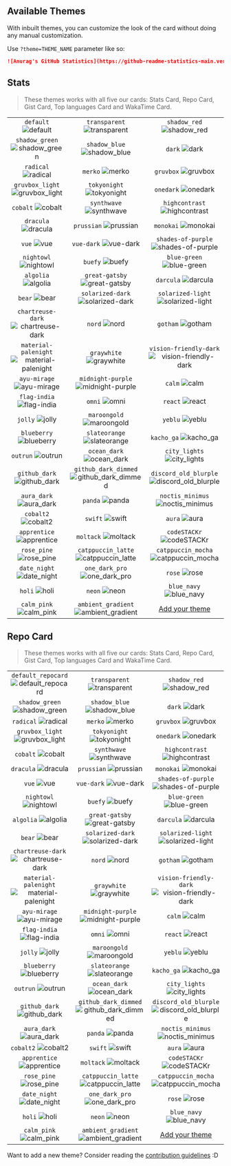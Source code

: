 ## Available Themes

<!-- DO NOT EDIT THIS FILE DIRECTLY -->

With inbuilt themes, you can customize the look of the card without doing any manual customization.

Use `?theme=THEME_NAME` parameter like so:

```md
![Anurag's GitHub Statistics](https://github-readme-statistics-main.vercel.app/api?username=theck13&theme=dark&show_icons=true)
```

## Stats

> These themes works with all five our cards: Stats Card, Repo Card, Gist Card, Top languages Card and WakaTime Card.

| | | |
| :--: | :--: | :--: |
| `default` ![default][default] | `transparent` ![transparent][transparent] | `shadow_red` ![shadow_red][shadow_red] |
| `shadow_green` ![shadow_green][shadow_green] | `shadow_blue` ![shadow_blue][shadow_blue] | `dark` ![dark][dark] |
| `radical` ![radical][radical] | `merko` ![merko][merko] | `gruvbox` ![gruvbox][gruvbox] |
| `gruvbox_light` ![gruvbox_light][gruvbox_light] | `tokyonight` ![tokyonight][tokyonight] | `onedark` ![onedark][onedark] |
| `cobalt` ![cobalt][cobalt] | `synthwave` ![synthwave][synthwave] | `highcontrast` ![highcontrast][highcontrast] |
| `dracula` ![dracula][dracula] | `prussian` ![prussian][prussian] | `monokai` ![monokai][monokai] |
| `vue` ![vue][vue] | `vue-dark` ![vue-dark][vue-dark] | `shades-of-purple` ![shades-of-purple][shades-of-purple] |
| `nightowl` ![nightowl][nightowl] | `buefy` ![buefy][buefy] | `blue-green` ![blue-green][blue-green] |
| `algolia` ![algolia][algolia] | `great-gatsby` ![great-gatsby][great-gatsby] | `darcula` ![darcula][darcula] |
| `bear` ![bear][bear] | `solarized-dark` ![solarized-dark][solarized-dark] | `solarized-light` ![solarized-light][solarized-light] |
| `chartreuse-dark` ![chartreuse-dark][chartreuse-dark] | `nord` ![nord][nord] | `gotham` ![gotham][gotham] |
| `material-palenight` ![material-palenight][material-palenight] | `graywhite` ![graywhite][graywhite] | `vision-friendly-dark` ![vision-friendly-dark][vision-friendly-dark] |
| `ayu-mirage` ![ayu-mirage][ayu-mirage] | `midnight-purple` ![midnight-purple][midnight-purple] | `calm` ![calm][calm] |
| `flag-india` ![flag-india][flag-india] | `omni` ![omni][omni] | `react` ![react][react] |
| `jolly` ![jolly][jolly] | `maroongold` ![maroongold][maroongold] | `yeblu` ![yeblu][yeblu] |
| `blueberry` ![blueberry][blueberry] | `slateorange` ![slateorange][slateorange] | `kacho_ga` ![kacho_ga][kacho_ga] |
| `outrun` ![outrun][outrun] | `ocean_dark` ![ocean_dark][ocean_dark] | `city_lights` ![city_lights][city_lights] |
| `github_dark` ![github_dark][github_dark] | `github_dark_dimmed` ![github_dark_dimmed][github_dark_dimmed] | `discord_old_blurple` ![discord_old_blurple][discord_old_blurple] |
| `aura_dark` ![aura_dark][aura_dark] | `panda` ![panda][panda] | `noctis_minimus` ![noctis_minimus][noctis_minimus] |
| `cobalt2` ![cobalt2][cobalt2] | `swift` ![swift][swift] | `aura` ![aura][aura] |
| `apprentice` ![apprentice][apprentice] | `moltack` ![moltack][moltack] | `codeSTACKr` ![codeSTACKr][codeSTACKr] |
| `rose_pine` ![rose_pine][rose_pine] | `catppuccin_latte` ![catppuccin_latte][catppuccin_latte] | `catppuccin_mocha` ![catppuccin_mocha][catppuccin_mocha] |
| `date_night` ![date_night][date_night] | `one_dark_pro` ![one_dark_pro][one_dark_pro] | `rose` ![rose][rose] |
| `holi` ![holi][holi] | `neon` ![neon][neon] | `blue_navy` ![blue_navy][blue_navy] |
| `calm_pink` ![calm_pink][calm_pink] | `ambient_gradient` ![ambient_gradient][ambient_gradient] | [Add your theme][add-theme] |

## Repo Card

> These themes works with all five our cards: Stats Card, Repo Card, Gist Card, Top languages Card and WakaTime Card.

| | | |
| :--: | :--: | :--: |
| `default_repocard` ![default_repocard][default_repocard_repo] | `transparent` ![transparent][transparent_repo] | `shadow_red` ![shadow_red][shadow_red_repo] |
| `shadow_green` ![shadow_green][shadow_green_repo] | `shadow_blue` ![shadow_blue][shadow_blue_repo] | `dark` ![dark][dark_repo] |
| `radical` ![radical][radical_repo] | `merko` ![merko][merko_repo] | `gruvbox` ![gruvbox][gruvbox_repo] |
| `gruvbox_light` ![gruvbox_light][gruvbox_light_repo] | `tokyonight` ![tokyonight][tokyonight_repo] | `onedark` ![onedark][onedark_repo] |
| `cobalt` ![cobalt][cobalt_repo] | `synthwave` ![synthwave][synthwave_repo] | `highcontrast` ![highcontrast][highcontrast_repo] |
| `dracula` ![dracula][dracula_repo] | `prussian` ![prussian][prussian_repo] | `monokai` ![monokai][monokai_repo] |
| `vue` ![vue][vue_repo] | `vue-dark` ![vue-dark][vue-dark_repo] | `shades-of-purple` ![shades-of-purple][shades-of-purple_repo] |
| `nightowl` ![nightowl][nightowl_repo] | `buefy` ![buefy][buefy_repo] | `blue-green` ![blue-green][blue-green_repo] |
| `algolia` ![algolia][algolia_repo] | `great-gatsby` ![great-gatsby][great-gatsby_repo] | `darcula` ![darcula][darcula_repo] |
| `bear` ![bear][bear_repo] | `solarized-dark` ![solarized-dark][solarized-dark_repo] | `solarized-light` ![solarized-light][solarized-light_repo] |
| `chartreuse-dark` ![chartreuse-dark][chartreuse-dark_repo] | `nord` ![nord][nord_repo] | `gotham` ![gotham][gotham_repo] |
| `material-palenight` ![material-palenight][material-palenight_repo] | `graywhite` ![graywhite][graywhite_repo] | `vision-friendly-dark` ![vision-friendly-dark][vision-friendly-dark_repo] |
| `ayu-mirage` ![ayu-mirage][ayu-mirage_repo] | `midnight-purple` ![midnight-purple][midnight-purple_repo] | `calm` ![calm][calm_repo] |
| `flag-india` ![flag-india][flag-india_repo] | `omni` ![omni][omni_repo] | `react` ![react][react_repo] |
| `jolly` ![jolly][jolly_repo] | `maroongold` ![maroongold][maroongold_repo] | `yeblu` ![yeblu][yeblu_repo] |
| `blueberry` ![blueberry][blueberry_repo] | `slateorange` ![slateorange][slateorange_repo] | `kacho_ga` ![kacho_ga][kacho_ga_repo] |
| `outrun` ![outrun][outrun_repo] | `ocean_dark` ![ocean_dark][ocean_dark_repo] | `city_lights` ![city_lights][city_lights_repo] |
| `github_dark` ![github_dark][github_dark_repo] | `github_dark_dimmed` ![github_dark_dimmed][github_dark_dimmed_repo] | `discord_old_blurple` ![discord_old_blurple][discord_old_blurple_repo] |
| `aura_dark` ![aura_dark][aura_dark_repo] | `panda` ![panda][panda_repo] | `noctis_minimus` ![noctis_minimus][noctis_minimus_repo] |
| `cobalt2` ![cobalt2][cobalt2_repo] | `swift` ![swift][swift_repo] | `aura` ![aura][aura_repo] |
| `apprentice` ![apprentice][apprentice_repo] | `moltack` ![moltack][moltack_repo] | `codeSTACKr` ![codeSTACKr][codeSTACKr_repo] |
| `rose_pine` ![rose_pine][rose_pine_repo] | `catppuccin_latte` ![catppuccin_latte][catppuccin_latte_repo] | `catppuccin_mocha` ![catppuccin_mocha][catppuccin_mocha_repo] |
| `date_night` ![date_night][date_night_repo] | `one_dark_pro` ![one_dark_pro][one_dark_pro_repo] | `rose` ![rose][rose_repo] |
| `holi` ![holi][holi_repo] | `neon` ![neon][neon_repo] | `blue_navy` ![blue_navy][blue_navy_repo] |
| `calm_pink` ![calm_pink][calm_pink_repo] | `ambient_gradient` ![ambient_gradient][ambient_gradient_repo] | [Add your theme][add-theme] |


[default]: https://github-readme-statistics-main.vercel.app/api?username=theck13&show_icons=true&hide=contribs,prs&cache_seconds=86400&theme=default
[default_repocard]: https://github-readme-statistics-main.vercel.app/api?username=theck13&show_icons=true&hide=contribs,prs&cache_seconds=86400&theme=default_repocard
[transparent]: https://github-readme-statistics-main.vercel.app/api?username=theck13&show_icons=true&hide=contribs,prs&cache_seconds=86400&theme=transparent
[shadow_red]: https://github-readme-statistics-main.vercel.app/api?username=theck13&show_icons=true&hide=contribs,prs&cache_seconds=86400&theme=shadow_red
[shadow_green]: https://github-readme-statistics-main.vercel.app/api?username=theck13&show_icons=true&hide=contribs,prs&cache_seconds=86400&theme=shadow_green
[shadow_blue]: https://github-readme-statistics-main.vercel.app/api?username=theck13&show_icons=true&hide=contribs,prs&cache_seconds=86400&theme=shadow_blue
[dark]: https://github-readme-statistics-main.vercel.app/api?username=theck13&show_icons=true&hide=contribs,prs&cache_seconds=86400&theme=dark
[radical]: https://github-readme-statistics-main.vercel.app/api?username=theck13&show_icons=true&hide=contribs,prs&cache_seconds=86400&theme=radical
[merko]: https://github-readme-statistics-main.vercel.app/api?username=theck13&show_icons=true&hide=contribs,prs&cache_seconds=86400&theme=merko
[gruvbox]: https://github-readme-statistics-main.vercel.app/api?username=theck13&show_icons=true&hide=contribs,prs&cache_seconds=86400&theme=gruvbox
[gruvbox_light]: https://github-readme-statistics-main.vercel.app/api?username=theck13&show_icons=true&hide=contribs,prs&cache_seconds=86400&theme=gruvbox_light
[tokyonight]: https://github-readme-statistics-main.vercel.app/api?username=theck13&show_icons=true&hide=contribs,prs&cache_seconds=86400&theme=tokyonight
[onedark]: https://github-readme-statistics-main.vercel.app/api?username=theck13&show_icons=true&hide=contribs,prs&cache_seconds=86400&theme=onedark
[cobalt]: https://github-readme-statistics-main.vercel.app/api?username=theck13&show_icons=true&hide=contribs,prs&cache_seconds=86400&theme=cobalt
[synthwave]: https://github-readme-statistics-main.vercel.app/api?username=theck13&show_icons=true&hide=contribs,prs&cache_seconds=86400&theme=synthwave
[highcontrast]: https://github-readme-statistics-main.vercel.app/api?username=theck13&show_icons=true&hide=contribs,prs&cache_seconds=86400&theme=highcontrast
[dracula]: https://github-readme-statistics-main.vercel.app/api?username=theck13&show_icons=true&hide=contribs,prs&cache_seconds=86400&theme=dracula
[prussian]: https://github-readme-statistics-main.vercel.app/api?username=theck13&show_icons=true&hide=contribs,prs&cache_seconds=86400&theme=prussian
[monokai]: https://github-readme-statistics-main.vercel.app/api?username=theck13&show_icons=true&hide=contribs,prs&cache_seconds=86400&theme=monokai
[vue]: https://github-readme-statistics-main.vercel.app/api?username=theck13&show_icons=true&hide=contribs,prs&cache_seconds=86400&theme=vue
[vue-dark]: https://github-readme-statistics-main.vercel.app/api?username=theck13&show_icons=true&hide=contribs,prs&cache_seconds=86400&theme=vue-dark
[shades-of-purple]: https://github-readme-statistics-main.vercel.app/api?username=theck13&show_icons=true&hide=contribs,prs&cache_seconds=86400&theme=shades-of-purple
[nightowl]: https://github-readme-statistics-main.vercel.app/api?username=theck13&show_icons=true&hide=contribs,prs&cache_seconds=86400&theme=nightowl
[buefy]: https://github-readme-statistics-main.vercel.app/api?username=theck13&show_icons=true&hide=contribs,prs&cache_seconds=86400&theme=buefy
[blue-green]: https://github-readme-statistics-main.vercel.app/api?username=theck13&show_icons=true&hide=contribs,prs&cache_seconds=86400&theme=blue-green
[algolia]: https://github-readme-statistics-main.vercel.app/api?username=theck13&show_icons=true&hide=contribs,prs&cache_seconds=86400&theme=algolia
[great-gatsby]: https://github-readme-statistics-main.vercel.app/api?username=theck13&show_icons=true&hide=contribs,prs&cache_seconds=86400&theme=great-gatsby
[darcula]: https://github-readme-statistics-main.vercel.app/api?username=theck13&show_icons=true&hide=contribs,prs&cache_seconds=86400&theme=darcula
[bear]: https://github-readme-statistics-main.vercel.app/api?username=theck13&show_icons=true&hide=contribs,prs&cache_seconds=86400&theme=bear
[solarized-dark]: https://github-readme-statistics-main.vercel.app/api?username=theck13&show_icons=true&hide=contribs,prs&cache_seconds=86400&theme=solarized-dark
[solarized-light]: https://github-readme-statistics-main.vercel.app/api?username=theck13&show_icons=true&hide=contribs,prs&cache_seconds=86400&theme=solarized-light
[chartreuse-dark]: https://github-readme-statistics-main.vercel.app/api?username=theck13&show_icons=true&hide=contribs,prs&cache_seconds=86400&theme=chartreuse-dark
[nord]: https://github-readme-statistics-main.vercel.app/api?username=theck13&show_icons=true&hide=contribs,prs&cache_seconds=86400&theme=nord
[gotham]: https://github-readme-statistics-main.vercel.app/api?username=theck13&show_icons=true&hide=contribs,prs&cache_seconds=86400&theme=gotham
[material-palenight]: https://github-readme-statistics-main.vercel.app/api?username=theck13&show_icons=true&hide=contribs,prs&cache_seconds=86400&theme=material-palenight
[graywhite]: https://github-readme-statistics-main.vercel.app/api?username=theck13&show_icons=true&hide=contribs,prs&cache_seconds=86400&theme=graywhite
[vision-friendly-dark]: https://github-readme-statistics-main.vercel.app/api?username=theck13&show_icons=true&hide=contribs,prs&cache_seconds=86400&theme=vision-friendly-dark
[ayu-mirage]: https://github-readme-statistics-main.vercel.app/api?username=theck13&show_icons=true&hide=contribs,prs&cache_seconds=86400&theme=ayu-mirage
[midnight-purple]: https://github-readme-statistics-main.vercel.app/api?username=theck13&show_icons=true&hide=contribs,prs&cache_seconds=86400&theme=midnight-purple
[calm]: https://github-readme-statistics-main.vercel.app/api?username=theck13&show_icons=true&hide=contribs,prs&cache_seconds=86400&theme=calm
[flag-india]: https://github-readme-statistics-main.vercel.app/api?username=theck13&show_icons=true&hide=contribs,prs&cache_seconds=86400&theme=flag-india
[omni]: https://github-readme-statistics-main.vercel.app/api?username=theck13&show_icons=true&hide=contribs,prs&cache_seconds=86400&theme=omni
[react]: https://github-readme-statistics-main.vercel.app/api?username=theck13&show_icons=true&hide=contribs,prs&cache_seconds=86400&theme=react
[jolly]: https://github-readme-statistics-main.vercel.app/api?username=theck13&show_icons=true&hide=contribs,prs&cache_seconds=86400&theme=jolly
[maroongold]: https://github-readme-statistics-main.vercel.app/api?username=theck13&show_icons=true&hide=contribs,prs&cache_seconds=86400&theme=maroongold
[yeblu]: https://github-readme-statistics-main.vercel.app/api?username=theck13&show_icons=true&hide=contribs,prs&cache_seconds=86400&theme=yeblu
[blueberry]: https://github-readme-statistics-main.vercel.app/api?username=theck13&show_icons=true&hide=contribs,prs&cache_seconds=86400&theme=blueberry
[slateorange]: https://github-readme-statistics-main.vercel.app/api?username=theck13&show_icons=true&hide=contribs,prs&cache_seconds=86400&theme=slateorange
[kacho_ga]: https://github-readme-statistics-main.vercel.app/api?username=theck13&show_icons=true&hide=contribs,prs&cache_seconds=86400&theme=kacho_ga
[outrun]: https://github-readme-statistics-main.vercel.app/api?username=theck13&show_icons=true&hide=contribs,prs&cache_seconds=86400&theme=outrun
[ocean_dark]: https://github-readme-statistics-main.vercel.app/api?username=theck13&show_icons=true&hide=contribs,prs&cache_seconds=86400&theme=ocean_dark
[city_lights]: https://github-readme-statistics-main.vercel.app/api?username=theck13&show_icons=true&hide=contribs,prs&cache_seconds=86400&theme=city_lights
[github_dark]: https://github-readme-statistics-main.vercel.app/api?username=theck13&show_icons=true&hide=contribs,prs&cache_seconds=86400&theme=github_dark
[github_dark_dimmed]: https://github-readme-statistics-main.vercel.app/api?username=theck13&show_icons=true&hide=contribs,prs&cache_seconds=86400&theme=github_dark_dimmed
[discord_old_blurple]: https://github-readme-statistics-main.vercel.app/api?username=theck13&show_icons=true&hide=contribs,prs&cache_seconds=86400&theme=discord_old_blurple
[aura_dark]: https://github-readme-statistics-main.vercel.app/api?username=theck13&show_icons=true&hide=contribs,prs&cache_seconds=86400&theme=aura_dark
[panda]: https://github-readme-statistics-main.vercel.app/api?username=theck13&show_icons=true&hide=contribs,prs&cache_seconds=86400&theme=panda
[noctis_minimus]: https://github-readme-statistics-main.vercel.app/api?username=theck13&show_icons=true&hide=contribs,prs&cache_seconds=86400&theme=noctis_minimus
[cobalt2]: https://github-readme-statistics-main.vercel.app/api?username=theck13&show_icons=true&hide=contribs,prs&cache_seconds=86400&theme=cobalt2
[swift]: https://github-readme-statistics-main.vercel.app/api?username=theck13&show_icons=true&hide=contribs,prs&cache_seconds=86400&theme=swift
[aura]: https://github-readme-statistics-main.vercel.app/api?username=theck13&show_icons=true&hide=contribs,prs&cache_seconds=86400&theme=aura
[apprentice]: https://github-readme-statistics-main.vercel.app/api?username=theck13&show_icons=true&hide=contribs,prs&cache_seconds=86400&theme=apprentice
[moltack]: https://github-readme-statistics-main.vercel.app/api?username=theck13&show_icons=true&hide=contribs,prs&cache_seconds=86400&theme=moltack
[codeSTACKr]: https://github-readme-statistics-main.vercel.app/api?username=theck13&show_icons=true&hide=contribs,prs&cache_seconds=86400&theme=codeSTACKr
[rose_pine]: https://github-readme-statistics-main.vercel.app/api?username=theck13&show_icons=true&hide=contribs,prs&cache_seconds=86400&theme=rose_pine
[catppuccin_latte]: https://github-readme-statistics-main.vercel.app/api?username=theck13&show_icons=true&hide=contribs,prs&cache_seconds=86400&theme=catppuccin_latte
[catppuccin_mocha]: https://github-readme-statistics-main.vercel.app/api?username=theck13&show_icons=true&hide=contribs,prs&cache_seconds=86400&theme=catppuccin_mocha
[date_night]: https://github-readme-statistics-main.vercel.app/api?username=theck13&show_icons=true&hide=contribs,prs&cache_seconds=86400&theme=date_night
[one_dark_pro]: https://github-readme-statistics-main.vercel.app/api?username=theck13&show_icons=true&hide=contribs,prs&cache_seconds=86400&theme=one_dark_pro
[rose]: https://github-readme-statistics-main.vercel.app/api?username=theck13&show_icons=true&hide=contribs,prs&cache_seconds=86400&theme=rose
[holi]: https://github-readme-statistics-main.vercel.app/api?username=theck13&show_icons=true&hide=contribs,prs&cache_seconds=86400&theme=holi
[neon]: https://github-readme-statistics-main.vercel.app/api?username=theck13&show_icons=true&hide=contribs,prs&cache_seconds=86400&theme=neon
[blue_navy]: https://github-readme-statistics-main.vercel.app/api?username=theck13&show_icons=true&hide=contribs,prs&cache_seconds=86400&theme=blue_navy
[calm_pink]: https://github-readme-statistics-main.vercel.app/api?username=theck13&show_icons=true&hide=contribs,prs&cache_seconds=86400&theme=calm_pink
[ambient_gradient]: https://github-readme-statistics-main.vercel.app/api?username=theck13&show_icons=true&hide=contribs,prs&cache_seconds=86400&theme=ambient_gradient


[default_repo]: https://github-readme-statistics-main.vercel.app/api/pin/?username=theck13&repo=github-readme-statistics&cache_seconds=86400&theme=default
[default_repocard_repo]: https://github-readme-statistics-main.vercel.app/api/pin/?username=theck13&repo=github-readme-statistics&cache_seconds=86400&theme=default_repocard
[transparent_repo]: https://github-readme-statistics-main.vercel.app/api/pin/?username=theck13&repo=github-readme-statistics&cache_seconds=86400&theme=transparent
[shadow_red_repo]: https://github-readme-statistics-main.vercel.app/api/pin/?username=theck13&repo=github-readme-statistics&cache_seconds=86400&theme=shadow_red
[shadow_green_repo]: https://github-readme-statistics-main.vercel.app/api/pin/?username=theck13&repo=github-readme-statistics&cache_seconds=86400&theme=shadow_green
[shadow_blue_repo]: https://github-readme-statistics-main.vercel.app/api/pin/?username=theck13&repo=github-readme-statistics&cache_seconds=86400&theme=shadow_blue
[dark_repo]: https://github-readme-statistics-main.vercel.app/api/pin/?username=theck13&repo=github-readme-statistics&cache_seconds=86400&theme=dark
[radical_repo]: https://github-readme-statistics-main.vercel.app/api/pin/?username=theck13&repo=github-readme-statistics&cache_seconds=86400&theme=radical
[merko_repo]: https://github-readme-statistics-main.vercel.app/api/pin/?username=theck13&repo=github-readme-statistics&cache_seconds=86400&theme=merko
[gruvbox_repo]: https://github-readme-statistics-main.vercel.app/api/pin/?username=theck13&repo=github-readme-statistics&cache_seconds=86400&theme=gruvbox
[gruvbox_light_repo]: https://github-readme-statistics-main.vercel.app/api/pin/?username=theck13&repo=github-readme-statistics&cache_seconds=86400&theme=gruvbox_light
[tokyonight_repo]: https://github-readme-statistics-main.vercel.app/api/pin/?username=theck13&repo=github-readme-statistics&cache_seconds=86400&theme=tokyonight
[onedark_repo]: https://github-readme-statistics-main.vercel.app/api/pin/?username=theck13&repo=github-readme-statistics&cache_seconds=86400&theme=onedark
[cobalt_repo]: https://github-readme-statistics-main.vercel.app/api/pin/?username=theck13&repo=github-readme-statistics&cache_seconds=86400&theme=cobalt
[synthwave_repo]: https://github-readme-statistics-main.vercel.app/api/pin/?username=theck13&repo=github-readme-statistics&cache_seconds=86400&theme=synthwave
[highcontrast_repo]: https://github-readme-statistics-main.vercel.app/api/pin/?username=theck13&repo=github-readme-statistics&cache_seconds=86400&theme=highcontrast
[dracula_repo]: https://github-readme-statistics-main.vercel.app/api/pin/?username=theck13&repo=github-readme-statistics&cache_seconds=86400&theme=dracula
[prussian_repo]: https://github-readme-statistics-main.vercel.app/api/pin/?username=theck13&repo=github-readme-statistics&cache_seconds=86400&theme=prussian
[monokai_repo]: https://github-readme-statistics-main.vercel.app/api/pin/?username=theck13&repo=github-readme-statistics&cache_seconds=86400&theme=monokai
[vue_repo]: https://github-readme-statistics-main.vercel.app/api/pin/?username=theck13&repo=github-readme-statistics&cache_seconds=86400&theme=vue
[vue-dark_repo]: https://github-readme-statistics-main.vercel.app/api/pin/?username=theck13&repo=github-readme-statistics&cache_seconds=86400&theme=vue-dark
[shades-of-purple_repo]: https://github-readme-statistics-main.vercel.app/api/pin/?username=theck13&repo=github-readme-statistics&cache_seconds=86400&theme=shades-of-purple
[nightowl_repo]: https://github-readme-statistics-main.vercel.app/api/pin/?username=theck13&repo=github-readme-statistics&cache_seconds=86400&theme=nightowl
[buefy_repo]: https://github-readme-statistics-main.vercel.app/api/pin/?username=theck13&repo=github-readme-statistics&cache_seconds=86400&theme=buefy
[blue-green_repo]: https://github-readme-statistics-main.vercel.app/api/pin/?username=theck13&repo=github-readme-statistics&cache_seconds=86400&theme=blue-green
[algolia_repo]: https://github-readme-statistics-main.vercel.app/api/pin/?username=theck13&repo=github-readme-statistics&cache_seconds=86400&theme=algolia
[great-gatsby_repo]: https://github-readme-statistics-main.vercel.app/api/pin/?username=theck13&repo=github-readme-statistics&cache_seconds=86400&theme=great-gatsby
[darcula_repo]: https://github-readme-statistics-main.vercel.app/api/pin/?username=theck13&repo=github-readme-statistics&cache_seconds=86400&theme=darcula
[bear_repo]: https://github-readme-statistics-main.vercel.app/api/pin/?username=theck13&repo=github-readme-statistics&cache_seconds=86400&theme=bear
[solarized-dark_repo]: https://github-readme-statistics-main.vercel.app/api/pin/?username=theck13&repo=github-readme-statistics&cache_seconds=86400&theme=solarized-dark
[solarized-light_repo]: https://github-readme-statistics-main.vercel.app/api/pin/?username=theck13&repo=github-readme-statistics&cache_seconds=86400&theme=solarized-light
[chartreuse-dark_repo]: https://github-readme-statistics-main.vercel.app/api/pin/?username=theck13&repo=github-readme-statistics&cache_seconds=86400&theme=chartreuse-dark
[nord_repo]: https://github-readme-statistics-main.vercel.app/api/pin/?username=theck13&repo=github-readme-statistics&cache_seconds=86400&theme=nord
[gotham_repo]: https://github-readme-statistics-main.vercel.app/api/pin/?username=theck13&repo=github-readme-statistics&cache_seconds=86400&theme=gotham
[material-palenight_repo]: https://github-readme-statistics-main.vercel.app/api/pin/?username=theck13&repo=github-readme-stats&cache_seconds=86400&theme=material-palenight
[graywhite_repo]: https://github-readme-statistics-main.vercel.app/api/pin/?username=theck13&repo=github-readme-stats&cache_seconds=86400&theme=graywhite
[vision-friendly-dark_repo]: https://github-readme-statistics-main.vercel.app/api/pin/?username=theck13&repo=github-readme-stats&cache_seconds=86400&theme=vision-friendly-dark
[ayu-mirage_repo]: https://github-readme-statistics-main.vercel.app/api/pin/?username=theck13&repo=github-readme-stats&cache_seconds=86400&theme=ayu-mirage
[midnight-purple_repo]: https://github-readme-statistics-main.vercel.app/api/pin/?username=theck13&repo=github-readme-stats&cache_seconds=86400&theme=midnight-purple
[calm_repo]: https://github-readme-statistics-main.vercel.app/api/pin/?username=theck13&repo=github-readme-stats&cache_seconds=86400&theme=calm
[flag-india_repo]: https://github-readme-statistics-main.vercel.app/api/pin/?username=theck13&repo=github-readme-stats&cache_seconds=86400&theme=flag-india
[omni_repo]: https://github-readme-statistics-main.vercel.app/api/pin/?username=theck13&repo=github-readme-stats&cache_seconds=86400&theme=omni
[react_repo]: https://github-readme-statistics-main.vercel.app/api/pin/?username=theck13&repo=github-readme-stats&cache_seconds=86400&theme=react
[jolly_repo]: https://github-readme-statistics-main.vercel.app/api/pin/?username=theck13&repo=github-readme-stats&cache_seconds=86400&theme=jolly
[maroongold_repo]: https://github-readme-statistics-main.vercel.app/api/pin/?username=theck13&repo=github-readme-stats&cache_seconds=86400&theme=maroongold
[yeblu_repo]: https://github-readme-statistics-main.vercel.app/api/pin/?username=theck13&repo=github-readme-stats&cache_seconds=86400&theme=yeblu
[blueberry_repo]: https://github-readme-statistics-main.vercel.app/api/pin/?username=theck13&repo=github-readme-stats&cache_seconds=86400&theme=blueberry
[slateorange_repo]: https://github-readme-statistics-main.vercel.app/api/pin/?username=theck13&repo=github-readme-stats&cache_seconds=86400&theme=slateorange
[kacho_ga_repo]: https://github-readme-statistics-main.vercel.app/api/pin/?username=theck13&repo=github-readme-stats&cache_seconds=86400&theme=kacho_ga
[outrun_repo]: https://github-readme-statistics-main.vercel.app/api/pin/?username=theck13&repo=github-readme-stats&cache_seconds=86400&theme=outrun
[ocean_dark_repo]: https://github-readme-statistics-main.vercel.app/api/pin/?username=theck13&repo=github-readme-stats&cache_seconds=86400&theme=ocean_dark
[city_lights_repo]: https://github-readme-statistics-main.vercel.app/api/pin/?username=theck13&repo=github-readme-stats&cache_seconds=86400&theme=city_lights
[github_dark_repo]: https://github-readme-statistics-main.vercel.app/api/pin/?username=theck13&repo=github-readme-stats&cache_seconds=86400&theme=github_dark
[github_dark_dimmed_repo]: https://github-readme-statistics-main.vercel.app/api/pin/?username=theck13&repo=github-readme-stats&cache_seconds=86400&theme=github_dark_dimmed
[discord_old_blurple_repo]: https://github-readme-statistics-main.vercel.app/api/pin/?username=theck13&repo=github-readme-stats&cache_seconds=86400&theme=discord_old_blurple
[aura_dark_repo]: https://github-readme-statistics-main.vercel.app/api/pin/?username=theck13&repo=github-readme-stats&cache_seconds=86400&theme=aura_dark
[panda_repo]: https://github-readme-statistics-main.vercel.app/api/pin/?username=theck13&repo=github-readme-stats&cache_seconds=86400&theme=panda
[noctis_minimus_repo]: https://github-readme-statistics-main.vercel.app/api/pin/?username=theck13&repo=github-readme-stats&cache_seconds=86400&theme=noctis_minimus
[cobalt2_repo]: https://github-readme-statistics-main.vercel.app/api/pin/?username=theck13&repo=github-readme-stats&cache_seconds=86400&theme=cobalt2
[swift_repo]: https://github-readme-statistics-main.vercel.app/api/pin/?username=theck13&repo=github-readme-stats&cache_seconds=86400&theme=swift
[aura_repo]: https://github-readme-statistics-main.vercel.app/api/pin/?username=theck13&repo=github-readme-stats&cache_seconds=86400&theme=aura
[apprentice_repo]: https://github-readme-statistics-main.vercel.app/api/pin/?username=theck13&repo=github-readme-stats&cache_seconds=86400&theme=apprentice
[moltack_repo]: https://github-readme-statistics-main.vercel.app/api/pin/?username=theck13&repo=github-readme-stats&cache_seconds=86400&theme=moltack
[codeSTACKr_repo]: https://github-readme-statistics-main.vercel.app/api/pin/?username=theck13&repo=github-readme-stats&cache_seconds=86400&theme=codeSTACKr
[rose_pine_repo]: https://github-readme-statistics-main.vercel.app/api/pin/?username=theck13&repo=github-readme-stats&cache_seconds=86400&theme=rose_pine
[catppuccin_latte_repo]: https://github-readme-statistics-main.vercel.app/api/pin/?username=theck13&repo=github-readme-stats&cache_seconds=86400&theme=catppuccin_latte
[catppuccin_mocha_repo]: https://github-readme-statistics-main.vercel.app/api/pin/?username=theck13&repo=github-readme-stats&cache_seconds=86400&theme=catppuccin_mocha
[date_night_repo]: https://github-readme-statistics-main.vercel.app/api/pin/?username=theck13&repo=github-readme-stats&cache_seconds=86400&theme=date_night
[one_dark_pro_repo]: https://github-readme-statistics-main.vercel.app/api/pin/?username=theck13&repo=github-readme-stats&cache_seconds=86400&theme=one_dark_pro
[rose_repo]: https://github-readme-statistics-main.vercel.app/api/pin/?username=theck13&repo=github-readme-stats&cache_seconds=86400&theme=rose
[holi_repo]: https://github-readme-statistics-main.vercel.app/api/pin/?username=theck13&repo=github-readme-stats&cache_seconds=86400&theme=holi
[neon_repo]: https://github-readme-statistics-main.vercel.app/api/pin/?username=theck13&repo=github-readme-stats&cache_seconds=86400&theme=neon
[blue_navy_repo]: https://github-readme-statistics-main.vercel.app/api/pin/?username=theck13&repo=github-readme-stats&cache_seconds=86400&theme=blue_navy
[calm_pink_repo]: https://github-readme-statistics-main.vercel.app/api/pin/?username=theck13&repo=github-readme-stats&cache_seconds=86400&theme=calm_pink
[ambient_gradient_repo]: https://github-readme-statistics-main.vercel.app/api/pin/?username=theck13&repo=github-readme-stats&cache_seconds=86400&theme=ambient_gradient


[add-theme]: https://github.com/theck13/github-readme-statistics/edit/master/themes/index.js

Want to add a new theme? Consider reading the [contribution guidelines](../CONTRIBUTING.md#themes-contribution) :D
